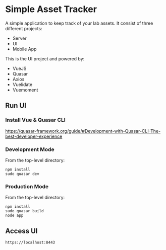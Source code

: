 # Simple Asset Tracker

A simple application to keep track of your lab assets. It consist of three different projects:

* Server
* UI
* Mobile App

This is the UI project and powered by:

* VueJS
* Quasar
* Axios
* Vuelidate
* Vuemoment

## Run UI

### Install Vue & Quasar CLI

https://quasar-framework.org/guide/#Development-with-Quasar-CLI-The-best-developer-experience

### Development Mode

From the top-level directory:

```
npm install
sudo quasar dev
```

### Production Mode

From the top-level directory:

```
npm install
sudo quasar build
node app
```

## Access UI

```
https://localhost:8443
```
